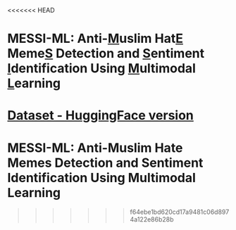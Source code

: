 <<<<<<< HEAD
# MESSI-ML: Anti-<ins>M</ins>uslim Hat<ins>E</ins> Meme<ins>S</ins> Detection and <ins>S</ins>entiment <ins>I</ins>dentification Using <ins>M</ins>ultimodal <ins>L</ins>earning


[Dataset - HuggingFace version](https://huggingface.co/datasets/smji/muslim-hateful-memes)
=======
# MESSI-ML: Anti-Muslim Hate Memes Detection and Sentiment Identification Using Multimodal Learning
>>>>>>> f64ebe1bd620cd17a9481c06d8974a122e86b28b
